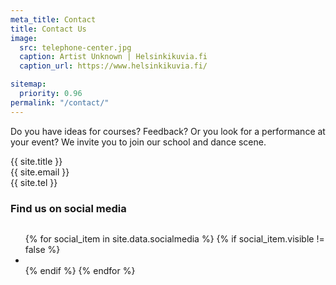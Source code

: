 ```yaml
---
meta_title: Contact
title: Contact Us
image:
  src: telephone-center.jpg
  caption: Artist Unknown | Helsinkikuvia.fi
  caption_url: https://www.helsinkikuvia.fi/

sitemap:
  priority: 0.96
permalink: "/contact/"
---
```


Do you have ideas for courses? Feedback? Or you look for a performance at your event? We invite you to join our school and dance scene.

{{ site.title }}  
{{ site.email }}  
{{ site.tel }}


### Find us on social media

<div class="t15">
  <ul class="inline-list social-icons" style="display: inline-block;">
    {% for social_item in site.data.socialmedia %}
    {% if social_item.visible != false %}
    <li><a href="{{ social_item.url }}" target="_blank" class="{{ social_item.class }}" title="{{ social_item.title }}"></a></li>
    {% endif %}
    {% endfor %}
  </ul>
</div>
